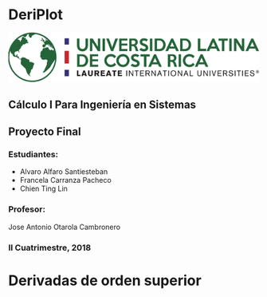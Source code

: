 # DeriPlot
<img src="https://raw.githubusercontent.com/3vts/DeriPlot/master/Files/Logo.png"/>

## Cálculo I Para Ingeniería en Sistemas

## Proyecto Final


### Estudiantes: 

 - Alvaro Alfaro Santiesteban
 - Francela Carranza Pacheco
 - Chien Ting Lin
 
### Profesor: 
Jose Antonio Otarola Cambronero
### II Cuatrimestre, 2018


# Derivadas de orden superior
